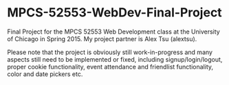 # MPCS-52553-WebDev-Final-Project
Final Project for the MPCS 52553 Web Development class at the University of Chicago in Spring 2015. My project partner is Alex Tsu (alextsu).

Please note that the project is obviously still work-in-progress and many aspects still need to be implemented or fixed, including signup/login/logout, proper cookie functionality, event attendance and friendlist functionality, color and date pickers etc. 
